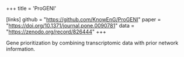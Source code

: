 +++
title = 'ProGENI'

[links]
    github = "https://github.com/KnowEnG/ProGENI"
    paper = "https://doi.org/10.1371/journal.pone.0090781"
    data = "https://zenodo.org/record/826444"
+++

Gene prioritization by combining transcriptomic data with prior network information.